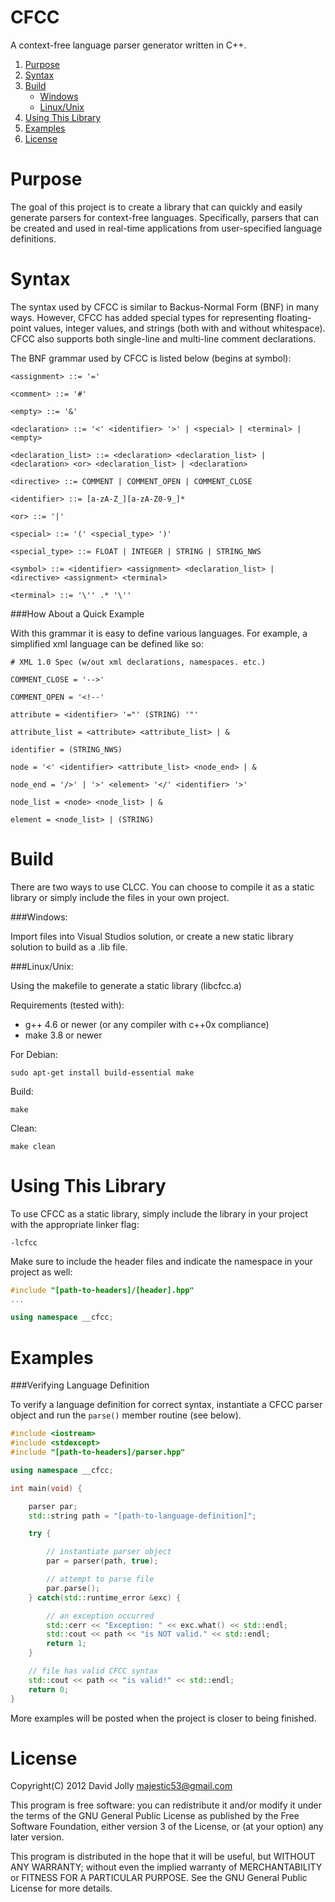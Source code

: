 CFCC
========

A context-free language parser generator written in C++.

1. [Purpose](https://github.com/majestic53/CFCC#purpose)
2. [Syntax](https://github.com/majestic53/CFCC#syntax)
5. [Build](https://github.com/majestic53/CFCC#build)
	* [Windows](https://github.com/majestic53/CFCC#windows)
	* [Linux/Unix](https://github.com/majestic53/CFCC#linux-unix)
6. [Using This Library](https://github.com/majestic53/CFCC#using-this-library)
7. [Examples](https://github.com/majestic53/CFCC#examples)
8. [License](https://github.com/majestic53/CFCC#license)

Purpose
========

The goal of this project is to create a library that can quickly and easily generate parsers for context-free languages. Specifically, parsers that can be created and used in real-time applications from user-specified language definitions.

Syntax
======

The syntax used by CFCC is similar to Backus-Normal Form (BNF) in many ways. However, CFCC has added special types for representing floating-point values, integer values, and strings (both with and without whitespace). CFCC also supports both single-line and multi-line comment declarations.

The BNF grammar used by CFCC is listed below (begins at symbol):
```
<assignment> ::= '='

<comment> ::= '#'

<empty> ::= '&'

<declaration> ::= '<' <identifier> '>' | <special> | <terminal> | <empty>

<declaration_list> ::= <declaration> <declaration_list> | <declaration> <or> <declaration_list> | <declaration>

<directive> ::= COMMENT | COMMENT_OPEN | COMMENT_CLOSE

<identifier> ::= [a-zA-Z_][a-zA-Z0-9_]*

<or> ::= '|'

<special> ::= '(' <special_type> ')'

<special_type> ::= FLOAT | INTEGER | STRING | STRING_NWS

<symbol> ::= <identifier> <assignment> <declaration_list> | <directive> <assignment> <terminal>

<terminal> ::= '\'' .* '\''
```

###How About a Quick Example

With this grammar it is easy to define various languages. For example, a simplified xml language can be defined like so:
```
# XML 1.0 Spec (w/out xml declarations, namespaces. etc.)

COMMENT_CLOSE = '-->'

COMMENT_OPEN = '<!--'

attribute = <identifier> '="' (STRING) '"'

attribute_list = <attribute> <attribute_list> | &

identifier = (STRING_NWS)

node = '<' <identifier> <attribute_list> <node_end> | &

node_end = '/>' | '>' <element> '</' <identifier> '>'

node_list = <node> <node_list> | &

element = <node_list> | (STRING)
```

Build
======

There are two ways to use CLCC. You can choose to compile it as a static library or simply include the files in your own project.

###Windows:

Import files into Visual Studios solution, or create a new static library solution to build as a .lib file.

###Linux/Unix:

Using the makefile to generate a static library (libcfcc.a)

Requirements (tested with):
* g++ 4.6 or newer (or any compiler with c++0x compliance)
* make 3.8 or newer

For Debian:
```
sudo apt-get install build-essential make
```

Build:
```
make
```

Clean:
```
make clean
```

Using This Library
======

To use CFCC as a static library, simply include the library in your project with the appropriate linker flag:
```
-lcfcc
```

Make sure to include the header files and indicate the namespace  in your project as well:
```cpp
#include "[path-to-headers]/[header].hpp"
...

using namespace __cfcc;
```

Examples
======

###Verifying Language Definition

To verify a language definition for correct syntax, instantiate a CFCC parser object and run the ```parse()``` member routine (see below).

```cpp
#include <iostream>
#include <stdexcept>
#include "[path-to-headers]/parser.hpp"

using namespace __cfcc;

int main(void) {

	parser par;
	std::string path = "[path-to-language-definition]";

	try {

		// instantiate parser object
		par = parser(path, true);

		// attempt to parse file
		par.parse();
	} catch(std::runtime_error &exc) {

		// an exception occurred
		std::cerr << "Exception: " << exc.what() << std::endl;
		std::cout << path << "is NOT valid." << std::endl;
		return 1;
	}

	// file has valid CFCC syntax
	std::cout << path << "is valid!" << std::endl;
	return 0;
}
```

More examples will be posted when the project is closer to being finished.

License
======

Copyright(C) 2012 David Jolly <majestic53@gmail.com>

This program is free software: you can redistribute it and/or modify
it under the terms of the GNU General Public License as published by
the Free Software Foundation, either version 3 of the License, or
(at your option) any later version.

This program is distributed in the hope that it will be useful,
but WITHOUT ANY WARRANTY; without even the implied warranty of
MERCHANTABILITY or FITNESS FOR A PARTICULAR PURPOSE.  See the
GNU General Public License for more details.
